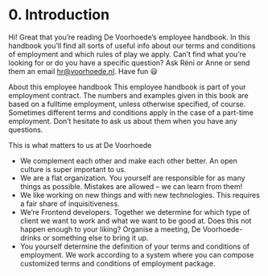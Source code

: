 <meta content="text/html; charset=UTF-8" http-equiv="content-type">

# 0\. Introduction

Hi! Great that you’re reading De Voorhoede’s employee handbook. In this handbook you’ll find all sorts of useful info about our terms and conditions of employment and which rules of play we apply. Can’t find what you’re looking for or do you have a specific question? Ask Réni or Anne or send them an email [hr@voorhoede.nl](<mailto:hr@voorhoede.nl>). Have fun 😃

About this employee handbook This employee handbook is part of your employment contract. The numbers and examples given in this book are based on a fulltime employment, unless otherwise specified, of course. Sometimes different terms and conditions apply in the case of a part-time employment. Don’t hesitate to ask us about them when you have any questions.

This is what matters to us at De Voorhoede

- We complement each other and make each other better. An open culture is super important to us.
- We are a flat organization. You yourself are responsible for as many things as possible. Mistakes are allowed – we can learn from them!
- We like working on new things and with new technologies. This requires a fair share of inquisitiveness.
- We’re Frontend developers. Together we determine for which type of client we want to work and what we want to be good at. Does this not happen enough to your liking? Organise a meeting, De Voorhoede-drinks or something else to bring it up.
- You yourself determine the definition of your terms and conditions of employment. We work according to a system where you can compose customized terms and conditions of employment package.

<!-- -->




